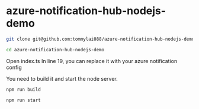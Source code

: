 # azure-notification-hub-nodejs-demo

```sh
git clone git@github.com:tommylai088/azure-notification-hub-nodejs-demo.git
```
```sh
cd azure-notification-hub-nodejs-demo
```
Open index.ts
In line 19, you can replace it with your azure notification config

You need to build it and start the node server.
```sh
npm run build
```
```sh
npm run start
```
